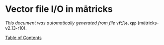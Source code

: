 
# Vector file I/O in mātricks
_This document was automatically generated from file_ **`vfile.cpp`** (mātricks-v2.13-r10).


[Table of Contents](README.md)
